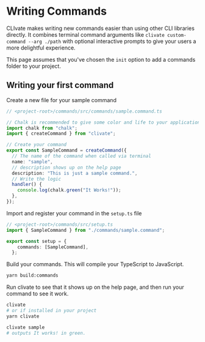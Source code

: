 # Writing Commands

CLIvate makes writing new commands easier than using other CLI libraries directly. It combines terminal command arguments like `clivate custom-command --arg ./path` with optional interactive prompts to give your users a more delightful experience.

This page assumes that you've chosen the `init` option to add a commands folder to your project.


## Writing your first command
Create a new file for your sample command

```typescript
// <project-root>/commands/src/commands/sample.command.ts

// Chalk is recommended to give some color and life to your application.
import chalk from "chalk";
import { createCommand } from "clivate";

// Create your command
export const SampleCommand = createCommand({
  // The name of the command when called via terminal
  name: "sample",
  // description shows up on the help page
  description: "This is just a sample command.",
  // Write the logic
  handler() {
    console.log(chalk.green("It Works!"));
  },
}); 
```

Import and register your command in the `setup.ts` file
```typescript
// <project-root>/commands/src/setup.ts
import { SampleCommand } from "./commands/sample.command";

export const setup = {
    commands: [SampleCommand],
  };
```

Build your commands. This will compile your TypeScript to JavaScript.
```sh
yarn build:commands
```

Run clivate to see that it shows up on the help page, and then run your command to see it work.
```sh
clivate
# or if installed in your project
yarn clivate

clivate sample
# outputs It works! in green.
```

